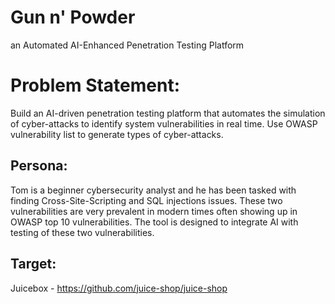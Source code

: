 # Gun n' Powder
an Automated AI-Enhanced Penetration Testing Platform

# Problem Statement:
Build an AI-driven penetration testing platform that automates the simulation of cyber-attacks to identify system vulnerabilities in real time.
Use OWASP vulnerability list to generate types of cyber-attacks.

## Persona:
Tom is a beginner cybersecurity analyst and he has been tasked with finding Cross-Site-Scripting and SQL injections issues. These two vulnerabilities are very prevalent in modern times often showing up in OWASP top 10 vulnerabilities.
The tool is designed to integrate AI with testing of these two vulnerabilities. 

## Target:
Juicebox - https://github.com/juice-shop/juice-shop
